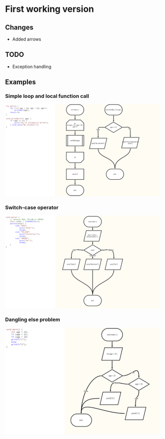 # First working version
## Changes
- Added arrows
## TODO
- Exception handling
## Examples
### Simple loop and local function call
![loop and function](./img/loop-local-call.png)
### Switch-case operator
![loop and function](./img/switch.png)
### Dangling else problem
![dangling else](./img/dangling-else.png)